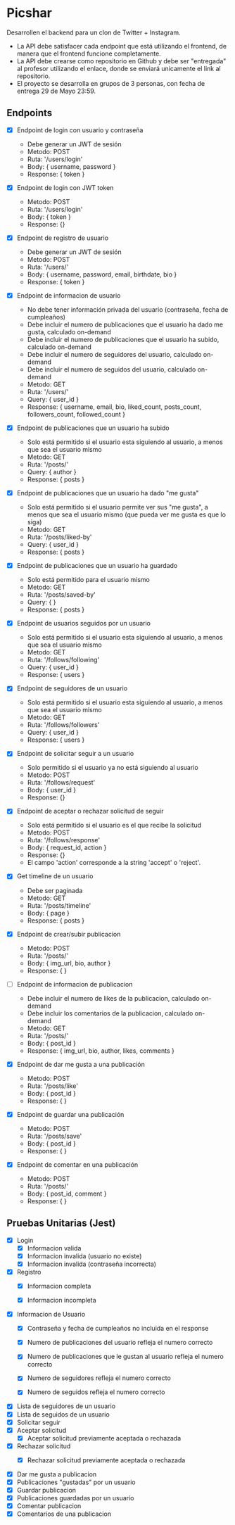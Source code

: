 # Picshar

Desarrollen el backend para un clon de Twitter + Instagram.

- La API debe satisfacer cada endpoint que está utilizando el frontend, de manera que el frontend funcione completamente. 
- La API debe crearse como repositorio en Github y debe ser "entregada" al profesor utilizando el enlace, donde se enviará unicamente el link al repositorio. 
- El proyecto se desarrolla en grupos de 3 personas, con fecha de entrega 29 de Mayo 23:59.

## Endpoints

- [x] Endpoint de login con usuario y contraseña
  - Debe generar un JWT de sesión
  - Metodo: POST
  - Ruta: '/users/login'
  - Body: { username, password }
  - Response: { token }
- [x] Endpoint de login con JWT token
  - Metodo: POST
  - Ruta: '/users/login'
  - Body: { token }
  - Response: {}
- [x] Endpoint de registro de usuario
  - Debe generar un JWT de sesión
  - Metodo: POST
  - Ruta: '/users/'
  - Body: { username, password, email, birthdate, bio }
  - Response: { token }


- [x] Endpoint de informacion de usuario
  - No debe tener información privada del usuario (contraseña, fecha de cumpleaños)
  - Debe incluir el numero de publicaciones que el usuario ha dado me gusta, calculado on-demand
  - Debe incluir el numero de publicaciones que el usuario ha subido, calculado on-demand
  - Debe incluir el numero de seguidores del usuario, calculado on-demand
  - Debe incluir el numero de seguidos del usuario, calculado on-demand
  - Metodo: GET
  - Ruta: '/users/'
  - Query: { user_id }
  - Response: { username, email, bio, liked_count, posts_count, followers_count, followed_count }
- [x] Endpoint de publicaciones que un usuario ha subido
  - Solo está permitido si el usuario esta siguiendo al usuario, a menos que sea el usuario mismo
  - Metodo: GET
  - Ruta: '/posts/'
  - Query: { author }
  - Response: { posts }
- [x] Endpoint de publicaciones que un usuario ha dado "me gusta"
  - Solo está permitido si el usuario permite ver sus "me gusta", a menos que sea el usuario mismo (que pueda ver me gusta es que lo siga)
  - Metodo: GET
  - Ruta: '/posts/liked-by'
  - Query: { user_id }
  - Response: { posts }
- [x] Endpoint de publicaciones que un usuario ha guardado
  - Solo está permitido para el usuario mismo
  - Metodo: GET
  - Ruta: '/posts/saved-by'
  - Query: { }
  - Response: { posts }
- [x] Endpoint de usuarios seguidos por un usuario
  - Solo está permitido si el usuario esta siguiendo al usuario, a menos que sea el usuario mismo
  - Metodo: GET
  - Ruta: '/follows/following'
  - Query: { user_id }
  - Response: { users }
- [x] Endpoint de seguidores de un usuario
  - Solo está permitido si el usuario esta siguiendo al usuario, a menos que sea el usuario mismo
  - Metodo: GET
  - Ruta: '/follows/followers'
  - Query: { user_id }
  - Response: { users }

- [x] Endpoint de solicitar seguir a un usuario
  - Solo permitido si el usuario ya no está siguiendo al usuario
  - Metodo: POST
  - Ruta: '/follows/request'
  - Body: { user_id }
  - Response: {}
- [x] Endpoint de aceptar o rechazar solicitud de seguir
  - Solo está permitido si el usuario es el que recibe la solicitud
  - Metodo: POST
  - Ruta: '/follows/response'
  - Body: { request_id, action }
  - Response: {}
  - El campo 'action' corresponde a la string 'accept' o 'reject'.


- [x] Get timeline de un usuario
  - Debe ser paginada
  - Metodo: GET
  - Ruta: '/posts/timeline'
  - Body: { page }
  - Response: { posts }


- [x] Endpoint de crear/subir publicacion
  - Metodo: POST
  - Ruta: '/posts/'
  - Body: { img_url, bio, author }
  - Response: {  }
- [ ] Endpoint de informacion de publicacion
  - Debe incluir el numero de likes de la publicacion, calculado on-demand
  - Debe incluir los comentarios de la publicacion, calculado on-demand
  - Metodo: GET
  - Ruta: '/posts/'
  - Body: { post_id }
  - Response: { img_url, bio, author, likes, comments }


- [X] Endpoint de dar me gusta a una publicación
  - Metodo: POST
  - Ruta: '/posts/like'
  - Body: { post_id }
  - Response: {  }
- [X] Endpoint de guardar una publicación
  - Metodo: POST
  - Ruta: '/posts/save'
  - Body: { post_id }
  - Response: {  }
- [X] Endpoint de comentar en una publicación
  - Metodo: POST
  - Ruta: '/posts/'
  - Body: { post_id, comment }
  - Response: {  }


## Pruebas Unitarias (Jest)

- [x] Login
  - [x] Informacion valida
  - [x] Informacion invalida (usuario no existe)
  - [x] Informacion invalida (contraseña incorrecta)
- [x] Registro
  - [x] Informacion completa
  - [x] Informacion incompleta


- [x] Informacion de Usuario
  - [x] Contraseña y fecha de cumpleaños no incluida en el response
  - [x] Numero de publicaciones del usuario refleja el numero correcto
  - [x] Numero de publicaciones que le gustan al usuario refleja el numero correcto
  - [x] Numero de seguidores refleja el numero correcto
  - [x] Numero de seguidos refleja el numero correcto


- [x] Lista de seguidores de un usuario
- [x] Lista de seguidos de un usuario
- [x] Solicitar seguir
- [x] Aceptar solicitud
  - [x] Aceptar solicitud previamente aceptada o rechazada
- [x] Rechazar solicitud
  - [x] Rechazar solicitud previamente aceptada o rechazada


- [X] Dar me gusta a publicacion
- [x] Publicaciones "gustadas" por un usuario
- [x] Guardar publicacion
- [x] Publicaciones guardadas por un usuario
- [x] Comentar publicacion
- [x] Comentarios de una publicacion
